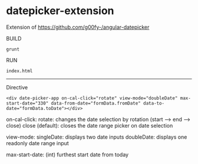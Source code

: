 # datepicker-extension
Extension of https://github.com/g00fy-/angular-datepicker

BUILD

```
grunt
```

RUN

```
index.html
```

----------

Directive
```
<div date-picker-app on-cal-click="rotate" view-mode="doubleDate" max-start-date="330" data-from-date="formData.fromDate" data-to-date="formData.toDate"></div>
```

on-cal-click: 
rotate: changes the date selection by rotation (start --> end --> close)
close (default): closes the date range picker on date selection

view-mode:
singleDate: displays two date inputs
doubleDate: displays one readonly date range input 

max-start-date: (int)
furthest start date from today

